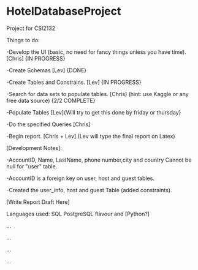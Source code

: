 # HotelDatabaseProject
Project for CSI2132

Things to do: 

-Develop the UI (basic, no need for fancy things unless you have time). [Chris] {IN PROGRESS}

-Create Schemas [Lev] {DONE}

-Create Tables and Constrains. [Lev] {IN PROGRESS}

-Search for data sets to populate tables. [Chris] (hint: use Kaggle or any free data source) {2/2 COMPLETE}

-Populate Tables [Lev]{Will try to get this done by friday or thursday}

-Do the specified Queries [Chris]

-Begin report. [Chris + Lev] (Lev will type the final report on Latex)

[Development Notes]:

-AccountID, Name, LastName, phone number,city and country Cannot be null for "user" table.

-AccountID is a foreign key on user, host and guest tables. 

-Created the user_info, host and guest Table (added constraints).


[Write Report Draft Here]

Languages used: SQL PostgreSQL flavour and [Python?]

...

...

...

...
